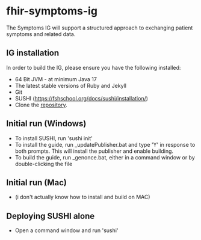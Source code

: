 # fhir-symptoms-ig
The Symptoms IG will support a structured approach to exchanging patient symptoms and related data.

## IG installation 
In order to build the IG, please ensure you have the following installed:
- 64 Bit JVM - at minimum Java 17
- The latest stable versions of Ruby and Jekyll
- Git
- SUSHI (https://fshschool.org/docs/sushi/installation/)
- Clone the [repository](https://github.com/HL7/fhir-symptoms-ig). 

## Initial run (Windows)
- To install SUSHI, run 'sushi init'
- To install the guide, run _updatePublisher.bat and type 'Y' in response to both prompts. This will install the publisher and enable building.
- To build the guide, run _genonce.bat, either in a command window or by double-clicking the file

## Initial run (Mac)
- (i don't actually know how to install and build on MAC)

## Deploying SUSHI alone
- Open a command window and run 'sushi'